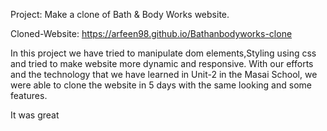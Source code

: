 Project: Make a clone of Bath & Body Works website.

Cloned-Website: https://arfeen98.github.io/Bathanbodyworks-clone

In this project we have tried to manipulate dom elements,Styling using css and tried to make website more dynamic and responsive. With our efforts and the technology that
we have learned in Unit-2 in the Masai School, we were able to clone the website in 5 days with the same looking and some features.


It was great 
